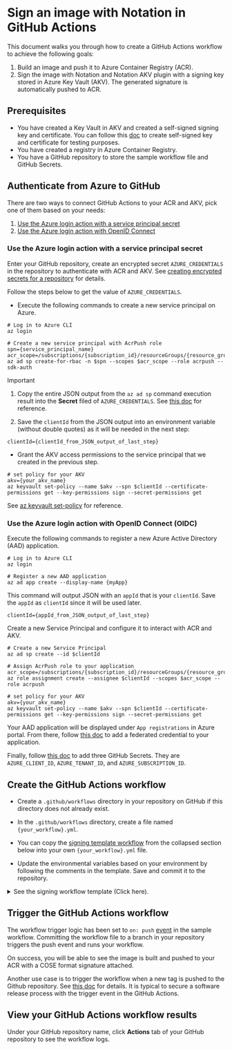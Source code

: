 # Sign an image with Notation in GitHub Actions

This document walks you through how to create a GitHub Actions workflow to achieve the following goals:

1. Build an image and push it to Azure Container Registry (ACR).
2. Sign the image with Notation and Notation AKV plugin with a signing key stored in Azure Key Vault (AKV). The generated signature is automatically pushed to ACR.

## Prerequisites

- You have created a Key Vault in AKV and created a self-signed signing key and certificate. You can follow this [doc](https://learn.microsoft.com/en-us/azure/container-registry/container-registry-tutorial-sign-build-push#create-a-self-signed-certificate-azure-cli) to create self-signed key and certificate for testing purposes. 
- You have created a registry in Azure Container Registry.
- You have a GitHub repository to store the sample workflow file and GitHub Secrets.

## Authenticate from Azure to GitHub
There are two ways to connect GitHub Actions to your ACR and AKV, pick one of them based on your needs:
1. [Use the Azure login action with a service principal secret](https://learn.microsoft.com/en-us/azure/developer/github/connect-from-azure?tabs=azure-portal%2Clinux#use-the-azure-login-action-with-a-service-principal-secret)
2. [Use the Azure login action with OpenID Connect](https://learn.microsoft.com/en-us/azure/developer/github/connect-from-azure?tabs=azure-portal%2Clinux#use-the-azure-login-action-with-openid-connect)

### Use the Azure login action with a service principal secret

Enter your GitHub repository, create an encrypted secret `AZURE_CREDENTIALS` in the repository to authenticate with ACR and AKV. See [creating encrypted secrets for a repository](https://docs.github.com/en/actions/security-guides/encrypted-secrets#creating-encrypted-secrets-for-a-repository) for details.

Follow the steps below to get the value of `AZURE_CREDENTIALS`. 

- Execute the following commands to create a new service principal on Azure. 

```
# Log in to Azure CLI
az login

# Create a new service principal with AcrPush role
spn={service_principal_name}
acr_scope=/subscriptions/{subscription_id}/resourceGroups/{resource_group}
az ad sp create-for-rbac -n $spn --scopes $acr_scope --role acrpush --sdk-auth
```

> [!IMPORTANT]
> 1. Copy the entire JSON output from the `az ad sp` command execution result into the **Secret** filed of `AZURE_CREDENTIALS`. See [this doc](https://learn.microsoft.com/en-us/azure/developer/github/connect-from-azure?tabs=azure-portal%2Cwindows#add-the-service-principal-as-a-github-secret) for reference.
>
> 2. Save the `clientId` from the JSON output into an environment variable (without double quotes) as it will be needed in the next step:
>```
>clientId={clientId_from_JSON_output_of_last_step}
>```

- Grant the AKV access permissions to the service principal that we created in the previous step.

```
# set policy for your AKV
akv={your_akv_name}
az keyvault set-policy --name $akv --spn $clientId --certificate-permissions get --key-permissions sign --secret-permissions get
```

See [az keyvault set-policy](https://learn.microsoft.com/en-us/cli/azure/keyvault?view=azure-cli-latest#az-keyvault-set-policy) for reference.

### Use the Azure login action with OpenID Connect (OIDC)

Execute the following commands to register a new Azure Active Directory (AAD) application.

```
# Log in to Azure CLI
az login

# Register a new AAD application
az ad app create --display-name {myApp}
```

This command will output JSON with an `appId` that is your `clientId`. Save the `appId` as `clientId` since it will be used later.
```
clientId={appId_from_JSON_output_of_last_step}
```

Create a new Service Principal and configure it to interact with ACR and AKV.
```
# Create a new Service Principal
az ad sp create --id $clientId

# Assign AcrPush role to your application
acr_scope=/subscriptions/{subscription_id}/resourceGroups/{resource_group}
az role assignment create --assignee $clientId --scopes $acr_scope --role acrpush

# set policy for your AKV
akv={your_akv_name}
az keyvault set-policy --name $akv --spn $clientId --certificate-permissions get --key-permissions sign --secret-permissions get
```

Your AAD application will be displayed under `App registrations` in Azure portal. From there, follow [this doc](https://learn.microsoft.com/en-us/azure/developer/github/connect-from-azure?tabs=azure-portal%2Clinux#add-federated-credentials) to add a federated credential to your application.

Finally, follow [this doc](https://learn.microsoft.com/en-us/azure/developer/github/connect-from-azure?tabs=azure-portal%2Clinux#create-github-secrets) to add three GitHub Secrets. They are `AZURE_CLIENT_ID`, `AZURE_TENANT_ID`, and `AZURE_SUBSCRIPTION_ID`.

## Create the GitHub Actions workflow

- Create a `.github/workflows` directory in your repository on GitHub if this directory does not already exist.

- In the `.github/workflows` directory, create a file named `{your_workflow}.yml`. 

- You can copy the [signing template workflow](https://github.com/notation-playground/notation-integration-with-ACR-and-AKV/blob/template/sign-template.yml) from the collapsed section below into your own `{your_workflow}.yml` file.

- Update the environmental variables based on your environment by following the comments in the template. Save and commit it to the repository.

<details>

<summary>See the signing workflow template (Click here).</summary>

```yaml
# Build and push an image to ACR, setup notation and sign the image
name: notation-github-actions-sign-template

on:
  push:

env:
  ACR_REGISTRY_NAME: <registry_name_of_your_ACR>          # example: myRegistry.azurecr.io
  ACR_REPO_NAME: <repository_name_of_your_ACR>            # example: myRepo
  KEY_ID: <key_id_of_your_private_key_to_sign_from_AKV>   # example: https://mynotationakv.vault.azure.net/keys/notationLeafCert/c585b8ad8fc542b28e41e555d9b3a1fd
  NOTATION_EXPERIMENTAL: 1                                # [Optional] when set, use Referrers API in the workflow (Recommended)

jobs:
  notation-sign:
    runs-on: ubuntu-latest
    permissions:
      contents: read
      packages: write
    steps:
      - name: Checkout
        uses: actions/checkout@v3
      - name: prepare
        id: prepare
        # Use `v1` as an example tag, user can pick their own
        run: |
          echo "target_artifact_reference=${{ env.ACR_REGISTRY_NAME }}/${{ env.ACR_REPO_NAME }}:v1" >> "$GITHUB_ENV"
      
      # Log in to Azure with your service principal secret
      - name: Azure login
        uses: Azure/login@v1
        with:
          creds: ${{ secrets.AZURE_CREDENTIALS }}
      # If you are using OIDC and federated credential, make sure to replace the above step with below:
      # - name: Azure login
      #   uses: Azure/login@v1
      #   with:
      #     client-id: ${{ secrets.AZURE_CLIENT_ID }}
      #     tenant-id: ${{ secrets.AZURE_TENANT_ID }}
      #     subscription-id: ${{ secrets.AZURE_SUBSCRIPTION_ID }}

      # Log in to your ACR registry
      - name: ACR login
        run: |
            az acr login --name ${{ env.ACR_REGISTRY_NAME }}
      # Build and push an image to the registry
      # Use `Dockerfile` as an example to build an image
      - name: Build and push
        id: push
        uses: docker/build-push-action@v4
        with:
          push: true
          tags: ${{ env.target_artifact_reference }}
      # Get the manifest digest of the OCI artifact
      - name: Retrieve digest
        run: |
          echo "target_artifact_reference=${{ env.ACR_REGISTRY_NAME }}/${{ env.ACR_REPO_NAME }}@${{ steps.push.outputs.digest }}" >> "$GITHUB_ENV"
      
      # Install Notation CLI with the default version "1.0.0"
      - name: setup notation
        uses: notaryproject/notation-action/setup@v1
      
      # Sign your OCI artifact using private key stored in AKV
      - name: sign OCI artifact using key pair from AKV
        uses: notaryproject/notation-action/sign@v1
        with:
          plugin_name: azure-kv
          plugin_url: https://github.com/Azure/notation-azure-kv/releases/download/v1.0.1/notation-azure-kv_1.0.1_linux_amd64.tar.gz
          plugin_checksum: f8a75d9234db90069d9eb5660e5374820edf36d710bd063f4ef81e7063d3810b
          key_id: ${{ env.KEY_ID }}
          target_artifact_reference: ${{ env.target_artifact_reference }}
          signature_format: cose
          plugin_config: |-
            ca_certs=.github/sign/cert-bundle/cert-bundle.crt
            self_signed=false
          # If you are using self-signed certificate from AKV, then the `plugin_config` should be:
          # plugin_config: |-
          #   self_signed=true
          allow_referrers_api: 'true'
```

</details>

## Trigger the GitHub Actions workflow

The workflow trigger logic has been set to `on: push` [event](https://docs.github.com/en/actions/using-workflows/triggering-a-workflow#using-events-to-trigger-workflows) in the sample workflow. Committing the workflow file to a branch in your repository triggers the push event and runs your workflow.

On success, you will be able to see the image is built and pushed to your ACR with a COSE format signature attached.

Another use case is to trigger the workflow when a new tag is pushed to the Github repository. See [this doc](https://docs.github.com/en/actions/using-workflows/triggering-a-workflow#example-excluding-branches-and-tags) for details. It is typical to secure a software release process with the trigger event in the GitHub Actions.

## View your GitHub Actions workflow results

Under your GitHub repository name, click **Actions** tab of your GitHub repository to see the workflow logs.
